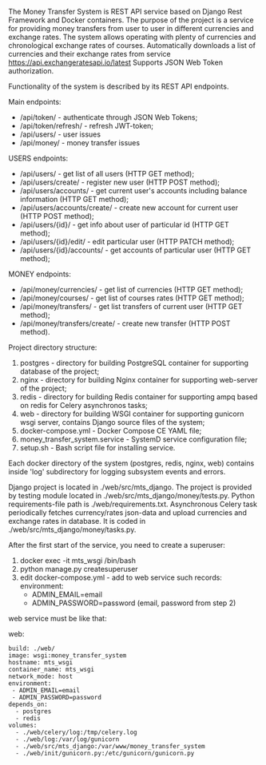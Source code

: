The Money Transfer System is REST API service based on Django Rest Framework and Docker containers.
The purpose of the project is a service for providing money transfers from user to user in different currencies and exchange rates. 
The system allows operating with plenty of currencies and chronological exchange rates of courses.
Automatically downloads a list of currencies and their exchange rates from service https://api.exchangeratesapi.io/latest
Supports JSON Web Token authorization.

Functionality of the system is described by its REST API endpoints.

Main endpoints:
 - /api/token/ - authenticate through JSON Web Tokens;
 - /api/token/refresh/ - refresh JWT-token;
 - /api/users/ - user issues 
 - /api/money/ - money transfer issues
 
 USERS endpoints:
 - /api/users/ - get list of all users (HTTP GET method);
 - /api/users/create/ - register new user (HTTP POST method);
 - /api/users/accounts/ - get current user's accounts including balance information (HTTP GET method);
 - /api/users/accounts/create/ - create new account for current user (HTTP POST method);
 - /api/users/{id}/ - get info about user of particular id (HTTP GET method);
 - /api/users/{id}/edit/ - edit particular user (HTTP PATCH method);
 - /api/users/{id}/accounts/ - get accounts of particular user (HTTP GET method);
 
 MONEY endpoints:
 - /api/money/currencies/ - get list of currencies (HTTP GET method);
 - /api/money/courses/ - get list of courses rates (HTTP GET method);
 - /api/money/transfers/ - get list transfers of current user (HTTP GET method);
 - /api/money/transfers/create/ - create new transfer (HTTP POST method).
 
Project directory structure:
 1. postgres - directory for building PostgreSQL container for supporting database of the project;
 2. nginx - directory for building Nginx container for supporting web-server of the project;
 3. redis - directory for building Redis container for supporting ampq based on redis for Celery asynchronos tasks;
 4. web - directory for building WSGI container for supporting gunicorn wsgi server, contains Django source files of the system;
 5. docker-compose.yml - Docker Compose CE YAML file;
 6. money_transfer_system.service - SystemD service configuration file;
 7. setup.sh - Bash script file for installing service.
 
 Each docker directory of the system (postgres, redis, nginx, web) contains inside 'log' subdirectory for logging subsystem events and errors. 

Django project is located in ./web/src/mts_django. 
The project is provided by testing module located in ./web/src/mts_django/money/tests.py.
Python requirements-file path is ./web/requirements.txt. 
Asynchronous Celery task periodically fetches currency/rates json-data and upload currencies and exchange rates in database. It is coded in ./web/src/mts_django/money/tasks.py.

After the first start of the service, you need to create a superuser:
 1. docker exec -it mts_wsgi /bin/bash
 2. python manage.py createsuperuser
 3. edit docker-compose.yml - add to web service such records:
   environment:
    - ADMIN_EMAIL=email
    - ADMIN_PASSWORD=password
    (email, password from step 2)
    
web service must be like that:


   web:

    build: ./web/
    image: wsgi:money_transfer_system
    hostname: mts_wsgi
    container_name: mts_wsgi
    network_mode: host
    environment:
     - ADMIN_EMAIL=email
     - ADMIN_PASSWORD=password
    depends_on:
      - postgres
      - redis
    volumes:
      - ./web/celery/log:/tmp/celery.log
      - ./web/log:/var/log/gunicorn
      - ./web/src/mts_django:/var/www/money_transfer_system
      - ./web/init/gunicorn.py:/etc/gunicorn/gunicorn.py
